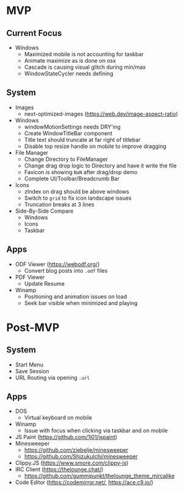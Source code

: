 # MVP

## Current Focus

- Windows
  - Maximized mobile is not accounting for taskbar
  - Animate maximize as is done on osx
  - Cascade is causing visual glitch during min/max
  - WindowStateCycler needs defining

## System

- Images
  - next-optimized-images (https://web.dev/image-aspect-ratio)
- Windows
  - windowMotionSettings needs DRY'ing
  - Create WindowTitleBar component
  - Title text should truncate at far right of titlebar
  - Disable top resize handle on mobile to improve dragging
- File Manager
  - Change Directory to FileManager
  - Change drag drop logic to Directory and have it write the file
  - Favicon is showing `NaN` after drag/drop demo
  - Complete UI/Toolbar/Breadcrumb Bar
- Icons
  - zIndex on drag should be above windows
  - Switch to `grid` to fix icon landscape issues
  - Truncation breaks at 3 lines
- Side-By-Side Compare
  - Windows
  - Icons
  - Taskbar

## Apps

- ODF Viewer (https://webodf.org/)
  - Convert blog posts into `.odf` files
- PDF Viewer
  - Update Resume
- Winamp
  - Positioning and animation issues on load
  - Seek bar visible when minimized and playing

# Post-MVP

## System

- Start Menu
- Save Session
- URL Routing via opening `.url`

## Apps

- DOS
  - Virtual keyboard on mobile
- Winamp
  - Issue with focus when clicking via taskbar and on mobile
- JS Paint (https://github.com/1j01/jspaint)
- Minesweeper
  - https://github.com/ziebelje/minesweeper
  - https://github.com/ShizukuIchi/minesweeper
- Clippy.JS (https://www.smore.com/clippy-js)
- IRC Client (https://thelounge.chat/)
  - https://github.com/gummipunkt/thelounge_theme_mircalike
- Code Editor (https://codemirror.net/, https://ace.c9.io/)
